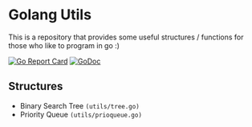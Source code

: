 # Golang Utils

This is a repository that provides some useful structures / functions for those who like to program in go :)

[![Go Report Card](https://goreportcard.com/badge/github.com/silvagpmiguel/go-utils)](https://goreportcard.com/report/github.com/silvagpmiguel/go-utils)
[![GoDoc](https://godoc.org/github.com/silvagpmiguel/go-utils?status.svg)](https://godoc.org/github.com/silvagpmiguel/go-utils/utils)

## Structures

- Binary Search Tree `(utils/tree.go)`
- Priority Queue `(utils/prioqueue.go)`

